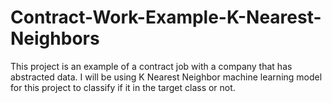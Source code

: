 # Contract-Work-Example-K-Nearest-Neighbors
This project is an example of a contract job with a company that has abstracted data. I will be using K Nearest Neighbor machine learning model for this project to classify if it in the target class or not.
